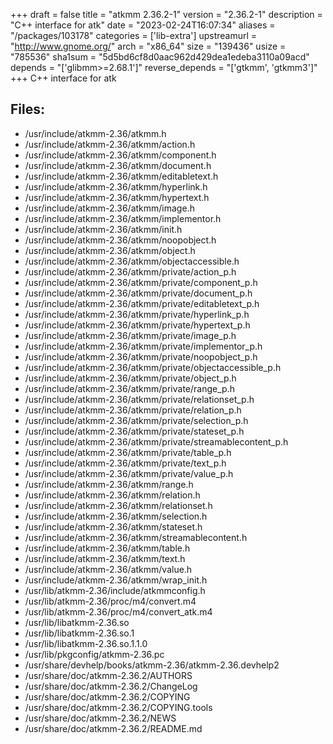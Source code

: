 +++
draft = false
title = "atkmm 2.36.2-1"
version = "2.36.2-1"
description = "C++ interface for atk"
date = "2023-02-24T16:07:34"
aliases = "/packages/103178"
categories = ['lib-extra']
upstreamurl = "http://www.gnome.org/"
arch = "x86_64"
size = "139436"
usize = "785536"
sha1sum = "5d5bd6cf8d0aac962d429dea1edeba3110a09acd"
depends = "['glibmm>=2.68.1']"
reverse_depends = "['gtkmm', 'gtkmm3']"
+++
C++ interface for atk

## Files: 
* /usr/include/atkmm-2.36/atkmm.h
* /usr/include/atkmm-2.36/atkmm/action.h
* /usr/include/atkmm-2.36/atkmm/component.h
* /usr/include/atkmm-2.36/atkmm/document.h
* /usr/include/atkmm-2.36/atkmm/editabletext.h
* /usr/include/atkmm-2.36/atkmm/hyperlink.h
* /usr/include/atkmm-2.36/atkmm/hypertext.h
* /usr/include/atkmm-2.36/atkmm/image.h
* /usr/include/atkmm-2.36/atkmm/implementor.h
* /usr/include/atkmm-2.36/atkmm/init.h
* /usr/include/atkmm-2.36/atkmm/noopobject.h
* /usr/include/atkmm-2.36/atkmm/object.h
* /usr/include/atkmm-2.36/atkmm/objectaccessible.h
* /usr/include/atkmm-2.36/atkmm/private/action_p.h
* /usr/include/atkmm-2.36/atkmm/private/component_p.h
* /usr/include/atkmm-2.36/atkmm/private/document_p.h
* /usr/include/atkmm-2.36/atkmm/private/editabletext_p.h
* /usr/include/atkmm-2.36/atkmm/private/hyperlink_p.h
* /usr/include/atkmm-2.36/atkmm/private/hypertext_p.h
* /usr/include/atkmm-2.36/atkmm/private/image_p.h
* /usr/include/atkmm-2.36/atkmm/private/implementor_p.h
* /usr/include/atkmm-2.36/atkmm/private/noopobject_p.h
* /usr/include/atkmm-2.36/atkmm/private/objectaccessible_p.h
* /usr/include/atkmm-2.36/atkmm/private/object_p.h
* /usr/include/atkmm-2.36/atkmm/private/range_p.h
* /usr/include/atkmm-2.36/atkmm/private/relationset_p.h
* /usr/include/atkmm-2.36/atkmm/private/relation_p.h
* /usr/include/atkmm-2.36/atkmm/private/selection_p.h
* /usr/include/atkmm-2.36/atkmm/private/stateset_p.h
* /usr/include/atkmm-2.36/atkmm/private/streamablecontent_p.h
* /usr/include/atkmm-2.36/atkmm/private/table_p.h
* /usr/include/atkmm-2.36/atkmm/private/text_p.h
* /usr/include/atkmm-2.36/atkmm/private/value_p.h
* /usr/include/atkmm-2.36/atkmm/range.h
* /usr/include/atkmm-2.36/atkmm/relation.h
* /usr/include/atkmm-2.36/atkmm/relationset.h
* /usr/include/atkmm-2.36/atkmm/selection.h
* /usr/include/atkmm-2.36/atkmm/stateset.h
* /usr/include/atkmm-2.36/atkmm/streamablecontent.h
* /usr/include/atkmm-2.36/atkmm/table.h
* /usr/include/atkmm-2.36/atkmm/text.h
* /usr/include/atkmm-2.36/atkmm/value.h
* /usr/include/atkmm-2.36/atkmm/wrap_init.h
* /usr/lib/atkmm-2.36/include/atkmmconfig.h
* /usr/lib/atkmm-2.36/proc/m4/convert.m4
* /usr/lib/atkmm-2.36/proc/m4/convert_atk.m4
* /usr/lib/libatkmm-2.36.so
* /usr/lib/libatkmm-2.36.so.1
* /usr/lib/libatkmm-2.36.so.1.1.0
* /usr/lib/pkgconfig/atkmm-2.36.pc
* /usr/share/devhelp/books/atkmm-2.36/atkmm-2.36.devhelp2
* /usr/share/doc/atkmm-2.36.2/AUTHORS
* /usr/share/doc/atkmm-2.36.2/ChangeLog
* /usr/share/doc/atkmm-2.36.2/COPYING
* /usr/share/doc/atkmm-2.36.2/COPYING.tools
* /usr/share/doc/atkmm-2.36.2/NEWS
* /usr/share/doc/atkmm-2.36.2/README.md
